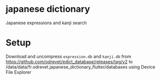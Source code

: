 # japanese dictionary

Japanese expressions and kanji search

# Setup

Download and uncompress `expression.db` and `kanji.db` from 
https://github.com/odrevet/edict_database/releases/tag/v2 to
/data/data/fr.odrevet.japanese_dictionary_flutter/databases using Device File Explorer